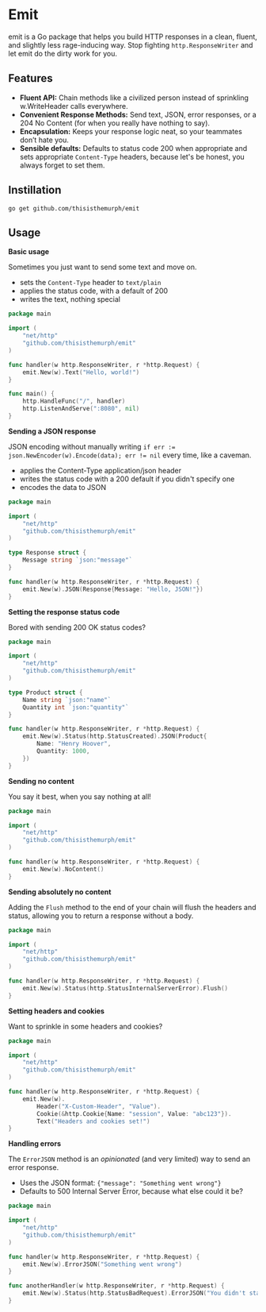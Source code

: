 # Emit

emit is a Go package that helps you build HTTP responses in a clean, fluent, and slightly less rage-inducing way.
Stop fighting `http.ResponseWriter` and let emit do the dirty work for you.

## Features

- **Fluent API:** Chain methods like a civilized person instead of sprinkling w.WriteHeader calls everywhere.
- **Convenient Response Methods:** Send text, JSON, error responses, or a 204 No Content (for when you really have nothing to say).
- **Encapsulation:** Keeps your response logic neat, so your teammates don’t hate you.
- **Sensible defaults:** Defaults to status code 200 when appropriate and sets appropriate `Content-Type` headers, because let's be honest, you always forget to set them.

## Instillation

```shell
go get github.com/thisisthemurph/emit
```

## Usage

**Basic usage**

Sometimes you just want to send some text and move on.
- sets the `Content-Type` header to `text/plain`
- applies the status code, with a default of 200
- writes the text, nothing special

```go
package main

import (
	"net/http"
	"github.com/thisisthemurph/emit"
)

func handler(w http.ResponseWriter, r *http.Request) {
	emit.New(w).Text("Hello, world!")
}

func main() {
	http.HandleFunc("/", handler)
	http.ListenAndServe(":8080", nil)
}
```

**Sending a JSON response**

JSON encoding without manually writing `if err := json.NewEncoder(w).Encode(data); err != nil` every time, like a caveman.
- applies the Content-Type application/json header
- writes the status code with a 200 default if you didn't specify one
- encodes the data to JSON

```go
package main

import (
	"net/http"
	"github.com/thisisthemurph/emit"
)

type Response struct {
	Message string `json:"message"`
}

func handler(w http.ResponseWriter, r *http.Request) {
	emit.New(w).JSON(Response{Message: "Hello, JSON!"})
}
```

**Setting the response status code**

Bored with sending 200 OK status codes?

```go
package main

import (
	"net/http"
	"github.com/thisisthemurph/emit"
)

type Product struct {
	Name string `json:"name"`
	Quantity int `json:"quantity"`
}

func handler(w http.ResponseWriter, r *http.Request) {
	emit.New(w).Status(http.StatusCreated).JSON(Product{
		Name: "Henry Hoover",
		Quantity: 1000,
	})
}
```

**Sending no content**

You say it best, when you say nothing at all!

```go
package main

import (
	"net/http"
	"github.com/thisisthemurph/emit"
)

func handler(w http.ResponseWriter, r *http.Request) {
	emit.New(w).NoContent()
}
```

**Sending absolutely no content**

Adding the `Flush` method to the end of your chain will flush the headers and status,
allowing you to return a response without a body.

```go
package main

import (
	"net/http"
	"github.com/thisisthemurph/emit"
)

func handler(w http.ResponseWriter, r *http.Request) {
	emit.New(w).Status(http.StatusInternalServerError).Flush()
}
```

**Setting headers and cookies**

Want to sprinkle in some headers and cookies?

```go
package main

import (
	"net/http"
	"github.com/thisisthemurph/emit"
)

func handler(w http.ResponseWriter, r *http.Request) {
	emit.New(w).
		Header("X-Custom-Header", "Value").
		Cookie(&http.Cookie{Name: "session", Value: "abc123"}).
		Text("Headers and cookies set!")
}
```

**Handling errors**

The `ErrorJSON` method is an *opinionated* (and very limited) way to send an error response.
- Uses the JSON format: `{"message": "Something went wrong"}`
- Defaults to 500 Internal Server Error, because what else could it be?

```go
package main

import (
	"net/http"
	"github.com/thisisthemurph/emit"
)

func handler(w http.ResponseWriter, r *http.Request) {
	emit.New(w).ErrorJSON("Something went wrong")
}

func anotherHandler(w http.ResponseWriter, r *http.Request) {
	emit.New(w).Status(http.StatusBadRequest).ErrorJSON("You didn't star the repo!")
}
```
